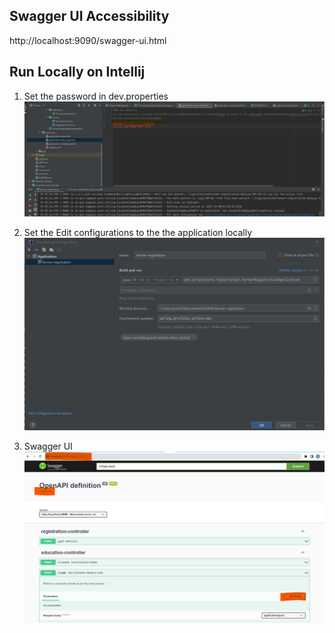 

## Swagger UI Accessibility
http://localhost:9090/swagger-ui.html

## Run Locally on Intellij
1. Set the password in dev.properties
![intellij_password.png](misc/images/intellij_password.png)



2. Set the Edit configurations to the the application locally
![Intellij_run_config.png](misc%2Fimages%2FIntellij_run_config.png)



3. Swagger UI
![Swagger_ui.png](misc%2Fimages%2FSwagger_ui.png)

